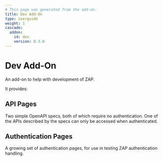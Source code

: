 ```yaml
---
# This page was generated from the add-on.
title: Dev Add-On
type: userguide
weight: 1
cascade:
  addon:
    id: dev
    version: 0.3.0
---
```


# Dev Add-On

An add-on to help with development of ZAP.

It provides:

## API Pages

Two simple OpenAPI specs, both of which require no authentication. One of the APIs described by the specs can only be accessed when authenticated.

## Authentication Pages

A growing set of authentication pages, for use in testing ZAP authentication handling.
